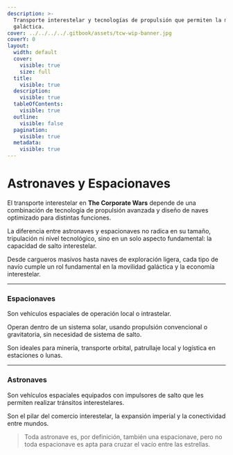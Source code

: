 ```yaml
---
description: >-
  Transporte interestelar y tecnologías de propulsión que permiten la movilidad
  galáctica.
cover: ../../../../.gitbook/assets/tcw-wip-banner.jpg
coverY: 0
layout:
  width: default
  cover:
    visible: true
    size: full
  title:
    visible: true
  description:
    visible: true
  tableOfContents:
    visible: true
  outline:
    visible: false
  pagination:
    visible: true
  metadata:
    visible: true
---
```


# Astronaves y Espacionaves

El transporte interestelar en **The Corporate Wars** depende de una combinación de tecnología de propulsión avanzada y diseño de naves optimizado para distintas funciones.

La diferencia entre astronaves y espacionaves no radica en su tamaño, tripulación ni nivel tecnológico, sino en un solo aspecto fundamental: la capacidad de salto interestelar.

Desde cargueros masivos hasta naves de exploración ligera, cada tipo de navío cumple un rol fundamental en la movilidad galáctica y la economía interestelar.

***

### Espacionaves

Son vehículos espaciales de operación local o intrastelar.

Operan dentro de un sistema solar, usando propulsión convencional o gravitatoria, sin necesidad de sistema de salto.

Son ideales para minería, transporte orbital, patrullaje local y logística en estaciones o lunas.

***

### Astronaves

Son vehículos espaciales equipados con impulsores de salto que les permiten realizar tránsitos interestelares.

Son el pilar del comercio interestelar, la expansión imperial y la conectividad entre mundos.

> Toda astronave es, por definición, también una espacionave, pero no toda espacionave es apta para cruzar el vacío entre las estrellas.

